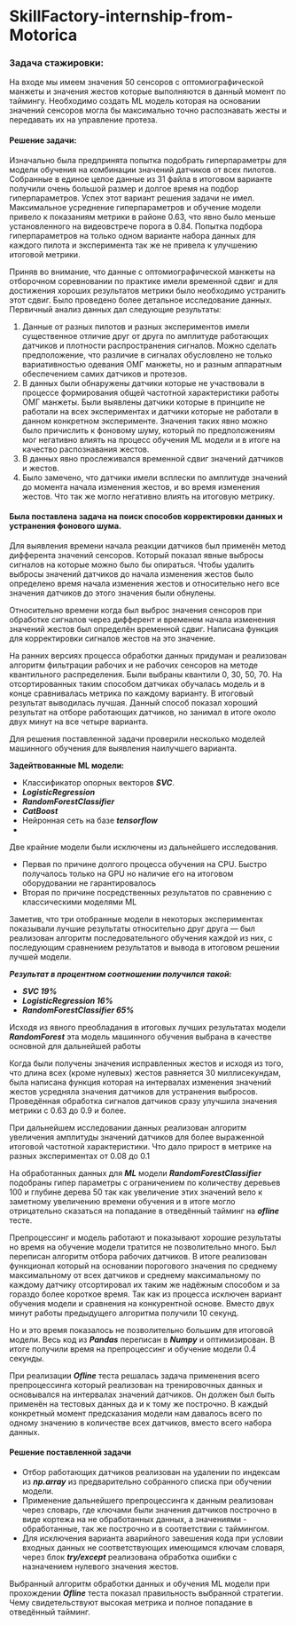 # SkillFactory-internship-from-Motorica
### Задача стажировки:
На входе мы имеем значения 50 сенсоров с оптомиографической манжеты и значения жестов которые выполняются в данный момент по таймингу.
Необходимо создать ML модель которая на основании значений сенсоров могла бы максимально точно распознавать жесты и передавать их на управление протеза.

#### Решение задачи:

Изначально была предпринята попытка подобрать гиперпараметры для модели обучения на комбинации значений датчиков от всех пилотов. Собранные в единое целое данные из 31 файла в итоговом варианте получили очень большой размер и долгое время на подбор гиперпараметров.
Успех этот вариант решения задачи не имел. Максимальное усреднение гиперпараметров и обучение модели привело к показаниям метрики в районе 0.63, что явно было меньше установленного на видеовстрече порога в 0.84.
Попытка подбора гиперпараметров на только одном варианте набора данных для каждого пилота и эксперимента так же не привела к улучшению итоговой метрики.

Приняв во внимание, что данные с оптомиографической манжеты на отборочном соревновании по практике имели временной сдвиг и для достижения хороших результатов метрики было необходимо устранить этот сдвиг. Было проведено более детальное исследование данных. 
Первичный анализ данных дал следующие результаты:
1. Данные от разных пилотов и разных экспериментов имели существенное отличие друг от друга по амплитуде работающих датчиков и плотности распространения сигналов. Можно сделать предположение, что различие в сигналах обусловлено не только вариативностью одевания ОМГ манжеты, но и разным аппаратным обеспечением самих датчиков и протезов.
2. В данных были обнаружены датчики которые не участвовали в процессе формирования общей частотной характеристики работы ОМГ манжеты. Были выявлены датчики которые в принципе не работали на всех экспериментах и датчики которые не работали в данном конкретном эксперименте. Значения таких явно можно было причислить к фоновому шуму, который по предположениям мог негативно влиять на процесс обучения ML модели и в итоге на качество распознавания жестов.
3. В данных явно прослеживался временной сдвиг значений датчиков и жестов.
4. Было замечено, что датчики имели всплески по амплитуде значений до момента начала изменения жестов, и во время изменения жестов. Что так же могло негативно влиять на итоговую метрику.
       
#### Была поставлена задача на поиск способов корректировки данных и устранения фонового шума.
	
Для выявления времени начала реакции датчиков был применён метод дифферента значений сенсоров. Который показал явные выбросы сигналов на которые можно было бы опираться. 
Чтобы удалить выбросы значений датчиков до начала изменения жестов было определено время начала изменения жестов и относительно него все значения датчиков до этого значения были обнулены.
	
Относительно времени когда был выброс значения сенсоров при обработке сигналов через дифферент и временем начала изменения значений жестов был определён временной сдвиг. Написана функция для корректировки сигналов жестов на это значение.

  На ранних версиях процесса обработки данных придуман и реализован  алгоритм фильтрации рабочих и не рабочих сенсоров на методе квантильного распределения. Были выбраны квантили 0, 30, 50, 70. На отсортированных таким способом датчиках обучалась модель и в конце сравнивалась метрика по каждому варианту. В итоговый результат выводилась лучшая. 
Данный способ показал хороший результат на отборе работающих датчиков, но занимал в итоге около двух минут на все четыре варианта.

Для решения поставленной задачи проверили несколько моделей машинного обучения для выявления наилучшего варианта.

**Задейтвованные ML модели:**
* Классификатор опорных векторов ***SVC***.
* ***LogisticRegression***
* ***RandomForestClassifier***
* ***CatBoost***
* Нейронная сеть на базе ***tensorflow***
* 
Две крайние модели были исключены из дальнейшего исследования.
* Первая по причине долгого процесса обучения на CPU. Быстро получалось только на GPU но наличие его на итоговом оборудовании не гарантировалось
* Вторая по причине посредственных результатов по сравнению с классическими моделями ML

Заметив, что три отобранные модели в некоторых экспериментах показывали лучшие результаты относительно друг друга — был реализован алгоритм последовательного обучения каждой из них, с последующим сравнением результатов и вывода в итоговом решении лучшей модели.

***Результат в процентном соотношении получился такой:***

* ***SVC 19%***
* ***LogisticRegression 16%***
* ***RandomForestClassifier 65%***
      
Исходя из явного преобладания в итоговых лучших результатах модели ***RandomForest*** эта модель машинного обучения выбрана в качестве основной для дальнейшей работы
	
Когда были получены значения исправленных жестов и исходя из того, что длина всех (кроме нулевых) жестов равняется 30 миллисекундам, была написана функция которая на интервалах изменения значений жестов усредняла значения датчиков для устранения выбросов.
Проведённая обработка сигналов датчиков сразу улучшила значения метрики с 0.63 до 0.9 и более.

При дальнейшем исследовании данных реализован алгоритм увеличения амплитуды значений датчиков для более выраженной итоговой частотной характеристики. Что дало прирост в метрике на разных экспериментах от 0.08 до 0.1

На обработанных данных для ***ML*** модели ***RandomForestClassifier*** подобраны гипер параметры с ограничением по количеству деревьев 100 и глубине дерева 50 так как увеличение этих значений вело к заметному увеличению времени обучения и в итоге могло отрицательно сказаться на попадание в отведённый тайминг на ***ofline*** тесте.

Препроцессинг и модель работают и показывают хорошие результаты но время на обучение модели тратится не позволительно много. Был переписан алгоритм отбора рабочих датчиков. В итоге реализован функционал который на основании порогового значения по среднему максимальному от всех датчиков и среднему максимальному по каждому датчику отсортировал их таким же надёжным способом и за гораздо более короткое время. Так как из процесса исключен вариант обучения модели и сравнения на конкурентной основе. Вместо двух минут работы предыдущего алгоритма получили 10 секунд.

Но и это время показалось не позволительно большим для итоговой модели. Весь код из ***Pandas*** переписан в ***Numpy*** и оптимизирован. В итоге получили время на препроцессинг и обучение модели 0.4 секунды.

При реализации ***Ofline*** теста решалась задача применения всего препроцессинга который реализован на тренировочных данных и основывался на интервалах значений датчиков. Он должен был быть применён на тестовых данных да и к тому же построчно. В каждый конкретный момент предсказания модели нам давалось всего по одному значению в количестве всех датчиков, вместо всего набора данных.

#### Решение поставленной задачи
* Отбор работающих датчиков  реализован на удалении по индексам из ***np.array*** из предварительно собранного списка при обучении модели.
* Применение дальнейшего препроцессинга к данным реализован через словарь, где ключами были значения датчиков построчно в виде кортежа на не обработанных данных, а значениями - обработанные, так же построчно и в соответствии с таймингом.
* Для исключения варианта аварийного завешения кода при условии входных данных не соответствующих имеющимся ключам словаря, через блок ***try/except*** реализована обработка ошибки с назначением нулевого значения жестов.

Выбранный алгоритм обработки данных и обучения ML модели при прохождении ***Ofline*** теста показал правильность выбранной стратегии. Чему свидетельствуют высокая метрика и полное попадание в отведённый тайминг.
